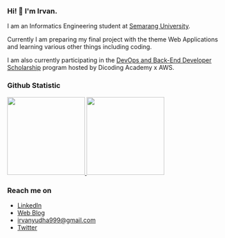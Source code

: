 ### Hi! 👋 I'm Irvan.

I am an Informatics Engineering student at <a href="https://usm.ac.id/id/">Semarang University</a>.<br>

Currently I am preparing my final project with the theme Web Applications and learning various other things including coding.<br>

I am also currently participating in the <a href="https://aws.dicoding.com/">DevOps and Back-End Developer Scholarship</a> program hosted by Dicoding Academy x AWS.<br>

### Github Statistic
<p align="left">
<a href="https://github.com/irvanyd/">
  <img height="180em" src="https://github-readme-stats-eight-theta.vercel.app/api?username=irvanyd&show_icons=true&theme=algolia&include_all_commits=true&count_private=true"/>
  <img height="180em" src="https://github-readme-stats-eight-theta.vercel.app/api/top-langs/?username=irvanyd&layout=compact&langs_count=8&theme=algolia"/>
</a>
</p>

### Reach me on
- <a href="https://id.linkedin.com/in/irvan-yudha-andika-82419b204">LinkedIn</a>
- <a href="https://indodigitalmedia.blogspot.com/">Web Blog</a>
- irvanyudha999@gmail.com
- <a href="https://twitter.com/irvnyd">Twitter</a>
